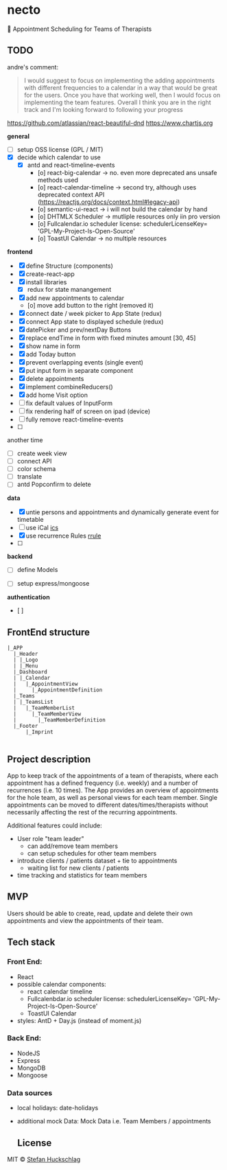 # necto

📅 Appointment Scheduling for Teams of Therapists

## TODO
andre's comment:
> I would suggest to focus on implementing the adding appointments with different frequencies to a calendar in a way that would be great for the users. Once you have that working well, then I would focus on implementing the team features. Overall I think you are in the right track and I'm looking forward to following your progress

https://github.com/atlassian/react-beautiful-dnd
https://www.chartjs.org

**general**
- [ ] setup OSS license (GPL / MIT)
- [x] decide which calendar to use
  - [x] antd and react-timeline-events
    - [o] react-big-calendar -> no. even more deprecated ans unsafe methods used
    - [o] react-calendar-timeline -> second try, although uses deprecated context API (https://reactjs.org/docs/context.html#legacy-api)
    - [o] semantic-ui-react -> i will not build the calendar by hand
    - [o] DHTMLX Scheduler -> mutliple resources only iin pro version
    - [o] Fullcalendar.io scheduler license: schedulerLicenseKey= 'GPL-My-Project-Is-Open-Source'
    - [o] ToastUI Calendar -> no multiple resources

**frontend**
- [x] define Structure (components)
- [x] create-react-app
- [x] install libraries
  - [x] redux for state manangement
- [x] add new appointments to calendar
  - [o] move add button to the right (removed it)
- [x] connect date / week picker to App State (redux)
- [x] connect App state to displayed schedule (redux)
- [x] datePicker and prev/nextDay Buttons
- [x] replace endTime in form with fixed minutes amount [30, 45]
- [x] show name in form
- [x] add Today button
- [x] prevent overlapping events (single event)
- [x] put input form in separate component
- [x] delete appointments
- [x] implement combineReducers()
- [x] add home Visit option
- [ ] fix default values of InputForm
- [ ] fix rendering half of screen on ipad (device)
- [ ] fully remove react-timeline-events
- [ ]
another time
- [ ] create week view
- [ ] connect API
- [ ] color schema
- [ ] translate
- [ ] antd Popconfirm to delete

**data**
- [x] untie persons and appointments and dynamically generate event for timetable
- [ ] use iCal [ics](https://www.npmjs.com/package/ics)
- [x] use recurrence Rules [rrule](https://www.npmjs.com/package/rrule)
- [ ]

**backend**
- [ ] define Models
- [ ] setup express/mongoose


**authentication**
- [ ]

## FrontEnd structure
```
|_APP
  |_Header
  | |_Logo
  | |_Menu
  |_Dashboard
  | |_Calendar
  |   |_AppointmentView
  |     |_AppointmentDefinition
  |_Teams
  | |_TeamsList
  |   |_TeamMemberList
  |     |_TeamMemberView
  |       |_TeamMemberDefinition
  |_Footer
      |_Imprint


```
## Project description

App to keep track of the appointments of a team of therapists, where each appointment has a defined frequency (i.e. weekly) and a number of recurrences (i.e. 10 times). The App provides an overview of appointments for the hole team, as well as personal views for each team member. Single appointments can be moved to different dates/times/therapists without necessarily affecting the rest of the recurring appointments.

Additional features could include:

- User role "team leader"
  - can add/remove team members
  - can setup schedules for other team members
- introduce clients / patients dataset + tie to appointments
  - waiting list for new clients / patients
- time tracking and statistics for team members

## MVP

Users should be able to create, read, update and delete their own appointments and view the appointments of their team.

## Tech stack
### Front End:

- React
- possible calendar components:
  - react calendar timeline
  - Fullcalenbdar.io scheduler license: schedulerLicenseKey= 'GPL-My-Project-Is-Open-Source'
  - ToastUI Calendar
- styles: AntD + Day.js (instead of moment.js)

### Back End:

- NodeJS
- Express
- MongoDB
- Mongoose

### Data sources
- local holidays: date-holidays
- additional mock Data: Mock Data
  i.e. Team Members / appointments

  ## License

MIT © [Stefan Huckschlag](https://github.com/hucki)